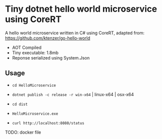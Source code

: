 # Tiny dotnet hello world microservice using CoreRT

A hello world microservice written in C# using CoreRT, adapted from: https://github.com/ktenzer/go-hello-world

- AOT Compiled
- Tiny executable: 1.8mb
- Reponse serialized using System.Json


## Usage 

- ``cd HelloMicroservice``
- ``dotnet publish -c release -r win-x64`` | linux-x64 | osx-x64
- ``cd dist``
- ``HelloMicroservice.exe``

- ``curl http://localhost:8080/status``

TODO: docker file
